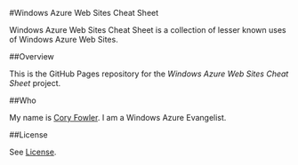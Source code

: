 #Windows Azure Web Sites Cheat Sheet

Windows Azure Web Sites Cheat Sheet is a collection of lesser known uses of Windows Azure Web Sites.

##Overview

This is the GitHub Pages repository for the _Windows Azure Web Sites Cheat Sheet_ project.


##Who

My name is [Cory Fowler](http://blog.syntaxc4.net). I am a Windows Azure Evangelist. 

##License

See [License](https://github.com/SyntaxC4/WindowsAzureWebSitesCheatSheet/blob/gh-pages/LICENSE).
